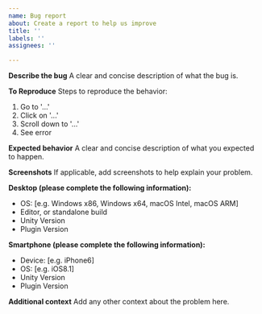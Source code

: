 ```yaml
---
name: Bug report
about: Create a report to help us improve
title: ''
labels: ''
assignees: ''

---
```


**Describe the bug**
A clear and concise description of what the bug is.

**To Reproduce**
Steps to reproduce the behavior:
1. Go to '...'
2. Click on '...'
3. Scroll down to '...'
4. See error

**Expected behavior**
A clear and concise description of what you expected to happen.

**Screenshots**
If applicable, add screenshots to help explain your problem.

**Desktop (please complete the following information):**
 - OS: [e.g. Windows x86, Windows x64, macOS Intel, macOS ARM]
 - Editor, or standalone build
 - Unity Version
 - Plugin Version

**Smartphone (please complete the following information):**
 - Device: [e.g. iPhone6]
 - OS: [e.g. iOS8.1]
 - Unity Version
 - Plugin Version

**Additional context**
Add any other context about the problem here.
